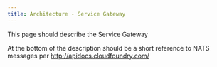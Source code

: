 ```yaml
---
title: Architecture - Service Gateway
---
```


This page should describe the Service Gateway 

At the bottom of the description should be a short reference to NATS messages per http://apidocs.cloudfoundry.com/
